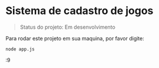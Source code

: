 <h1>Sistema de cadastro de jogos</h1>

>Status do projeto: Em desenvolvimento

Para rodar este projeto em sua maquina, por favor digite:

```
node app.js

```
:9